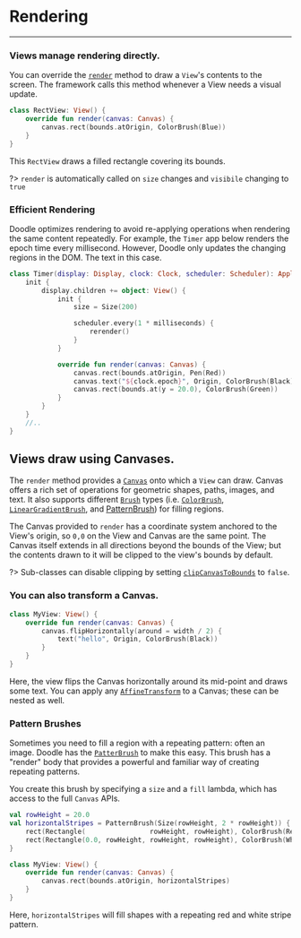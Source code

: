 # Rendering
-----------

### Views manage rendering directly.

You can override the [`render`](https://github.com/pusolito/doodle/blob/master/Core/src/commonMain/kotlin/com/nectar/doodle/core/View.kt#L478)
method to draw a `View`'s contents to the screen. The framework calls this method whenever a View needs a visual update.

```kotlin
class RectView: View() {
    override fun render(canvas: Canvas) {
        canvas.rect(bounds.atOrigin, ColorBrush(Blue))
    }
}
```

This `RectView` draws a filled rectangle covering its bounds.

?> `render` is automatically called on `size` changes and `visibile` changing to `true`

### Efficient Rendering

Doodle optimizes rendering to avoid re-applying operations when rendering the same content repeatedly. For example, the `Timer` app
below renders the epoch time every millisecond. However, Doodle only updates the changing regions in the DOM. The text in this case.

```kotlin
class Timer(display: Display, clock: Clock, scheduler: Scheduler): Application {
    init {
        display.children += object: View() {
            init {
                size = Size(200)

                scheduler.every(1 * milliseconds) {
                    rerender()
                }
            }

            override fun render(canvas: Canvas) {
                canvas.rect(bounds.atOrigin, Pen(Red))
                canvas.text("${clock.epoch}", Origin, ColorBrush(Black))
                canvas.rect(bounds.at(y = 20.0), ColorBrush(Green))
            }
        }
    }
    //..
}
```

## Views draw using Canvases.

The `render` method provides a [`Canvas`](https://github.com/pusolito/doodle/blob/master/Core/src/commonMain/kotlin/com/nectar/doodle/drawing/Canvas.kt#L23)
onto which a `View` can draw. Canvas offers a rich set of operations for geometric shapes, paths, images, and text. It
also supports different [`Brush`](https://github.com/pusolito/doodle/blob/master/Core/src/commonMain/kotlin/com/nectar/doodle/drawing/Brush.kt#L3)
types (i.e. [`ColorBrush`](https://github.com/pusolito/doodle/blob/master/Core/src/commonMain/kotlin/com/nectar/doodle/drawing/ColorBrush.kt#L4),
[`LinearGradientBrush`](https://github.com/pusolito/doodle/blob/master/Core/src/commonMain/kotlin/com/nectar/doodle/drawing/LinearGradientBrush.kt#L5), and
[PatternBrush](rendering.md?id=pattern-brushes)) for filling regions.

The Canvas provided to `render` has a coordinate system anchored to the View's origin, so `0,0` on the View and Canvas are the same point.
The Canvas itself extends in all directions beyond the bounds of the View; but the contents drawn to it will be clipped to the view's
bounds by default.

?> Sub-classes can disable clipping by setting [`clipCanvasToBounds`](https://github.com/pusolito/doodle/blob/master/Core/src/commonMain/kotlin/com/nectar/doodle/core/View.kt#L122)
to `false`.

### You can also transform a Canvas.

```kotlin
class MyView: View() {
    override fun render(canvas: Canvas) {
        canvas.flipHorizontally(around = width / 2) {
            text("hello", Origin, ColorBrush(Black))
        }
    }
}
```

Here, the view flips the Canvas horizontally around its mid-point and draws some text. You can apply any [`AffineTransform`](https://github.com/pusolito/doodle/blob/master/Core/src/commonMain/kotlin/com/nectar/doodle/drawing/AffineTransform.kt#L16)
to a Canvas; these can be nested as well.

### Pattern Brushes

Sometimes you need to fill a region with a repeating pattern: often an image. Doodle has the [`PatterBrush`](https://github.com/pusolito/doodle/blob/master/Core/src/commonMain/kotlin/com/nectar/doodle/drawing/PatternBrush.kt#L10) to make this easy.
This brush has a "render" body that provides a powerful and familiar way of creating repeating patterns.

You create this brush by specifying a `size` and a `fill` lambda, which has access to the full `Canvas` APIs.

```kotlin
val rowHeight = 20.0
val horizontalStripes = PatternBrush(Size(rowHeight, 2 * rowHeight)) {
    rect(Rectangle(                rowHeight, rowHeight), ColorBrush(Red  ))
    rect(Rectangle(0.0, rowHeight, rowHeight, rowHeight), ColorBrush(White))
}

class MyView: View() {
    override fun render(canvas: Canvas) {
        canvas.rect(bounds.atOrigin, horizontalStripes)
    }
}
```

Here, `horizontalStripes` will fill shapes with a repeating red and white stripe pattern. 